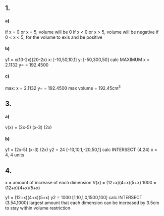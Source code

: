 
## 1.
#### a) 
if x = 0 or x = 5, volume will be 0
if x < 0 or x > 5, volume will be negative
if 0 < x < 5, for the volume to exis and be positive

#### b) 
y1 = x(10-2x)(20-2x)
x: [-10,50,10,1]
y: [-50,300,50]
calc MAXIMUM
x = 2.1132
y= = 192.4500

#### c) 
max: 
x = 2.1132
y= = 192.4500
max volume = 192.45cm<sup>3</sup> 

## 3.
#### a)
v(x) = (2x-5) (x-3) (2x)

#### b) 
y1 = (2x-5) (x-3) (2x)
y2 = 24
[-10,10,1,-20,50,1]
calc INTERSECT
(4,24)
x = 4, 4 units

## 4.
x = amount of increase of each dimension 
V(x) = (12+x)(4+x)(5+x)
1000 = (12+x)(4+x)(5+x)

y1 = (12+x)(4+x)(5+x)
y2 = 1000
[1,10,1,0,1500,100]
calc INTERSECT
(3.54,1000)
largest amount that each dimension can be increased by 3.5cm to stay within volume restriction